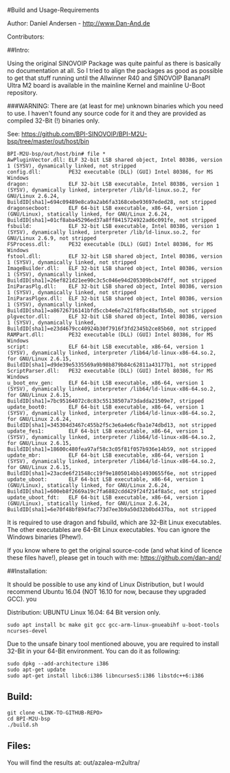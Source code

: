 
#Build and Usage-Requirements

Author: Daniel Andersen - http://www.Dan-And.de 

Contributors: 


##Intro:

Using the original SINOVOIP Package was quite painful as there is basically no documentation at all. So I tried to align the packages 
as good as possible to get that stuff running until the Allwinner R40 and SINOVOIP BananaPI Ultra M2 board is available in the mainline 
Kernel and mainline U-Boot repository. 


###WARNING: 
There are (at least for me) unknown binaries which you need to use. I haven't found any source code for it and they are provided as compiled 32-Bit (!) binaries only. 

See: https://github.com/BPI-SINOVOIP/BPI-M2U-bsp/tree/master/out/host/bin 

```
BPI-M2U-bsp/out/host/bin# file *
AwPluginVector.dll: ELF 32-bit LSB shared object, Intel 80386, version 1 (SYSV), dynamically linked, not stripped
config.dll:         PE32 executable (DLL) (GUI) Intel 80386, for MS Windows
dragon:             ELF 32-bit LSB executable, Intel 80386, version 1 (SYSV), dynamically linked, interpreter /lib/ld-linux.so.2, for GNU/Linux 2.6.24, BuildID[sha1]=694c09489e8ca9a2ab6fa3168cebe93697eded28, not stripped
dragonsecboot:      ELF 64-bit LSB executable, x86-64, version 1 (GNU/Linux), statically linked, for GNU/Linux 2.6.24, BuildID[sha1]=01cf8aba45296ed37a8ff8415724922ad6c091fe, not stripped
fsbuild:            ELF 32-bit LSB executable, Intel 80386, version 1 (SYSV), dynamically linked, interpreter /lib/ld-linux.so.2, for GNU/Linux 2.6.9, not stripped
FSProcess.dll:      PE32 executable (DLL) (GUI) Intel 80386, for MS Windows
fstool.dll:         ELF 32-bit LSB shared object, Intel 80386, version 1 (SYSV), dynamically linked, not stripped
ImageBuilder.dll:   ELF 32-bit LSB shared object, Intel 80386, version 1 (SYSV), dynamically linked, BuildID[sha1]=26ef821d21ee90c3c5c046e94d205309bcb47dff, not stripped
IniParasPlg.dll:    ELF 32-bit LSB shared object, Intel 80386, version 1 (SYSV), dynamically linked, not stripped
IniParasPlgex.dll:  ELF 32-bit LSB shared object, Intel 80386, version 1 (SYSV), dynamically linked, BuildID[sha1]=a86726716141bfd5ccb4e6e7a21f8fbc48afb54b, not stripped
plgvector.dll:      ELF 32-bit LSB shared object, Intel 80386, version 1 (SYSV), dynamically linked, BuildID[sha1]=e23d4679cc40924b30f7916f3fd2345b2ce85b60, not stripped
RAMPart.dll:        PE32 executable (DLL) (GUI) Intel 80386, for MS Windows
script:             ELF 64-bit LSB executable, x86-64, version 1 (SYSV), dynamically linked, interpreter /lib64/ld-linux-x86-64.so.2, for GNU/Linux 2.6.15, BuildID[sha1]=d9de39e5335569a9b98b879b84c62811a43177b1, not stripped
ScriptParser.dll:   PE32 executable (DLL) (GUI) Intel 80386, for MS Windows
u_boot_env_gen:     ELF 64-bit LSB executable, x86-64, version 1 (SYSV), dynamically linked, interpreter /lib64/ld-linux-x86-64.so.2, for GNU/Linux 2.6.15, BuildID[sha1]=7bc95164072c8c83c55138507a73dadda21509e7, stripped
update_boot0:       ELF 64-bit LSB executable, x86-64, version 1 (SYSV), dynamically linked, interpreter /lib64/ld-linux-x86-64.so.2, for GNU/Linux 2.6.24, BuildID[sha1]=345304d3467c455b2f5c3e6a4e6cfba1e74dbd13, not stripped
update_fes1:        ELF 64-bit LSB executable, x86-64, version 1 (SYSV), dynamically linked, interpreter /lib64/ld-linux-x86-64.so.2, for GNU/Linux 2.6.15, BuildID[sha1]=18600c480fea97af58c3c05f81f057b936e14b59, not stripped
update_mbr:         ELF 64-bit LSB executable, x86-64, version 1 (SYSV), dynamically linked, interpreter /lib64/ld-linux-x86-64.so.2, for GNU/Linux 2.6.15, BuildID[sha1]=23acde6f21548cc19f9e1805014bb14930655f6e, not stripped
update_uboot:       ELF 64-bit LSB executable, x86-64, version 1 (GNU/Linux), statically linked, for GNU/Linux 2.6.24, BuildID[sha1]=600eb8f2669a19c7fa6882cdd429f24f214f8a5c, not stripped
update_uboot_fdt:   ELF 64-bit LSB executable, x86-64, version 1 (GNU/Linux), statically linked, for GNU/Linux 2.6.24, BuildID[sha1]=6e70f48bf894fac773d7ee3b9a50d32b0bd437ba, not stripped
```

It is required to use dragon and fsbuild, which are 32-Bit Linux executables. The other executables are 64-Bit Linux executables. You can ignore the Windows binaries (Phew!). 

If you know where to get the original source-code (and what kind of licence these files have!), please get in touch with me: https://github.com/dan-and/ 


##Installation: 

It should be possible to use any kind of Linux Distribution, but I would recommend Ubuntu 16.04 (NOT 16.10 for now, because they upgraded GCC). 
you 

Distribution:  UBUNTU Linux 16.04: 64 Bit version only.
```
sudo apt install bc make git gcc gcc-arm-linux-gnueabihf u-boot-tools ncurses-devel
```
Due to the unsafe binary tool mentioned abouve, you are required to install 32-Bit in your 64-Bit environment. You can do it as following: 
```
sudo dpkg --add-architecture i386
sudo apt-get update
sudo apt-get install libc6:i386 libncurses5:i386 libstdc++6:i386
```

## Build: 
```
git clone <LINK-TO-GITHUB-REPO> 
cd BPI-M2U-bsp
./build.sh
```

## Files: 

You will find the results at:     out/azalea-m2ultra/


